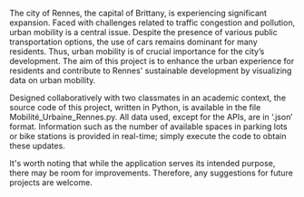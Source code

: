 The city of Rennes, the capital of Brittany, is experiencing significant expansion. Faced with challenges related to traffic congestion and pollution, urban mobility is a central issue. Despite the presence of various public transportation options, the use of cars remains dominant for many residents. Thus, urban mobility is of crucial importance for the city’s development. The aim of this project is to enhance the urban experience for residents and contribute to Rennes' sustainable development by visualizing data on urban mobility.

Designed collaboratively with two classmates in an academic context, the source code of this project, written in Python, is available in the file Mobilité_Urbaine_Rennes.py. All data used, except for the APIs, are in ‘.json’ format. Information such as the number of available spaces in parking lots or bike stations is provided in real-time; simply execute the code to obtain these updates.

It's worth noting that while the application serves its intended purpose, there may be room for improvements. Therefore, any suggestions for future projects are welcome.
